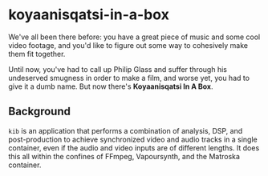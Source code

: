 # koyaanisqatsi-in-a-box

We've all been there before: you have a great piece of music and some cool video footage, and you'd like to figure out some way to cohesively make them fit together.

Until now, you've had to call up Philip Glass and suffer through his undeserved smugness in order to make a film, and worse yet, you had to give it a dumb name. But now there's **Koyaanisqatsi In A Box**.

## Background

`kib` is an application that performs a combination of analysis, DSP, and post-production to achieve synchronized video and audio tracks in a single container, even if the audio and video inputs are of different lengths. It does this all within the confines of FFmpeg, Vapoursynth, and the Matroska container.
